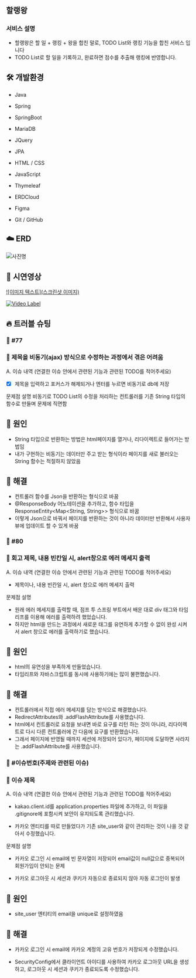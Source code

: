 ## 할랭왕

### 서비스 설명

- 할랭왕은 할 일 + 랭킹 + 왕을 합친 말로, TODO List와 랭킹 기능을 합친 서비스 입니다
- TODO List로 할 일을 기록하고, 완료하면 점수를 추출해 랭킹에 반영합니다.


## 🛠 개발환경
- Java
- Spring
- SpringBoot
  
- MariaDB
- JQuery
- JPA
  
- HTML / CSS
- JavaScript
- Thymeleaf

- ERDCloud
- Figma
- Git / GitHub

## ☁️ ERD

![사진명](사진url)


## 👀 시연영상
[![이미지 텍스트](스크린샷 이미지)](유투브링크)

[![Video Label](http://img.youtube.com/vi/'유튜브주소의id'/0.jpg)](https://youtu.be/'유튜브주소의id')

## 🔥 트러블 슈팅

### 🚨 #77 
### 🚧 제목을 비동기(ajax) 방식으로 수정하는 과정에서 겪은 어려움

A. 이슈 내역
(연결한 이슈 안에서 관련된 기능과 관련된 TODO를 적어주세요)

- [x] 제목을 입력하고 포커스가 해제되거나 엔터를 누르면 비동기로 db에 저장

문제점 설명
비동기로 TODO List의 수정을 처리하는 컨트롤러를 기존 String 타입의 함수로 만들며 문제에 직면함

## 🛑 원인
- String 타입으로 반환하는 방법은 html페이지를 열거나, 리다이렉트로 들어가는 방법임
- 내가 구현하는 비동기는 데이터만 주고 받는 형식이라 페이지를 새로 불러오는 String 함수는 적절하지 않았음

## 🚥 해결
- 컨트롤러 함수를 Json을 반환하는 형식으로 바꿈
- @ResponseBody 어노테이션을 추가하고, 함수 타입을 ResponseEntity<Map<String, String>> 형식으로 바꿈
- 이렇게 Json으로 바꿔서 페이지를 반환하는 것이 아니라 데이터만 반환해서 사용자 뷰에 업데이트 할 수 있게 바꿈


### 🚨 #80 
### 🚧 회고 제목, 내용 빈칸일 시, alert창으로 에러 메세지 출력

A. 이슈 내역
(연결한 이슈 안에서 관련된 기능과 관련된 TODO를 적어주세요)
- 제목이나, 내용 빈칸일 시, alert 창으로 에러 메세지 출력

문제점 설명
- 원래 에러 메세지를 출력할 때, 점프 투 스프링 부트에서 배운 대로 div 태그와 타임리프를 이용해 에러를 출력하려 했었습니다.
- 하지만 html을 만드는 과정에서 새로운 태그를 유연하게 추가할 수 없이 완성 시켜서 alert 창으로 에러를 출력하기로 했습니다.

## 🛑 원인
- html의 유연성을 부족하게 만들었습니다.
- 타임리프와 자바스크립트를 동시에 사용하기에는 많이 불편했습니다.

## 🚥 해결
- 컨트롤러에서 직접 에러 메세지를 담는 방식으로 해결했습니다.
- RedirectAttributes와 .addFlashAttribute를 사용했습니다.
- html에서 컨트롤러로 요청을 보내면 바로 요구를 리턴 하는 것이 아니라, 리다이렉트로 다시 다른 컨트롤러에 간 다음에 요구를 반환했습니다.
- 그래서 페이지에 반영될 때까지 세션에 저장되어 있다가, 페이지에 도달하면 사라지는  .addFlashAttribute를 사용했습니다.


### 🚨 #이슈번호(주제와 관련된 이슈)
### 🚧 이슈 제목

A. 이슈 내역
(연결한 이슈 안에서 관련된 기능과 관련된 TODO를 적어주세요)
- kakao.client.id를 application.properties 파일에 추가하고, 이 파일을 .gitignore에 포함시켜 보안이 유지되도록 관리했습니다.

- 카카오 엔티티를 따로 만들었다가 기존 site_user와 같이 관리하는 것이 나을 것 같아서 수정했습니다.



문제점 설명

- 카카오 로그인 시 email에 빈 문자열이 저장되어 email값이 null값으로 중복되어 회원가입이 안되는 문제

- 카카오 로그아웃 시 세션과 쿠키가 자동으로 종료되지 않아 자동 로그인이 발생

## 🛑 원인
- site_user 엔티티의 email을 unique로 설정하였음



## 🚥 해결
- 카카오 로그인 시 email에 카카오 계정의 고유 번호가 저장되게 수정했습니다.

- SecurityConfig에서 클라이언트 아이디를 사용하여 카카오 로그아웃 URL을 생성하고, 로그아웃 시 세션과 쿠키가 종료되도록 수정했습니다.
